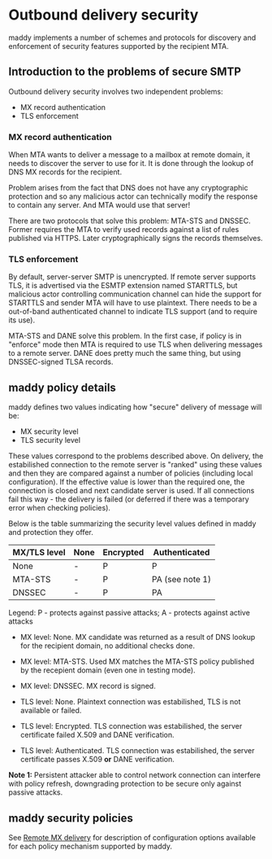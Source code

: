 # Outbound delivery security

maddy implements a number of schemes and protocols for discovery and
enforcement of security features supported by the recipient MTA.

## Introduction to the problems of secure SMTP

Outbound delivery security involves two independent problems:

- MX record authentication
- TLS enforcement

### MX record authentication

When MTA wants to deliver a message to a mailbox at remote domain, it needs to
discover the server to use for it. It is done through the lookup of DNS MX
records for the recipient.

Problem arises from the fact that DNS does not have any cryptographic
protection and so any malicious actor can technically modify the response to
contain any server. And MTA would use that server!

There are two protocols that solve this problem: MTA-STS and DNSSEC.
Former requires the MTA to verify used records against a list of rules published
via HTTPS. Later cryptographically signs the records themselves.

### TLS enforcement

By default, server-server SMTP is unencrypted. If remote server supports TLS,
it is advertised via the ESMTP extension named STARTTLS, but malicious actor
controlling communication channel can hide the support for STARTTLS and sender
MTA will have to use plaintext. There needs to be a out-of-band authenticated
channel to indicate TLS support (and to require its use).

MTA-STS and DANE solve this problem. In the first case, if policy is in
"enforce" mode then MTA is required to use TLS when delivering messages to a
remote server. DANE does pretty much the same thing, but using DNSSEC-signed
TLSA records.

## maddy policy details

maddy defines two values indicating how "secure" delivery of message will be:

- MX security level
- TLS security level

These values correspond to the problems described above. On delivery, the
estabilished connection to the remote server is "ranked" using these values and
then they are compared against a number of policies (including local
configuration). If the effective value is lower than the required one, the
connection is closed and next candidate server is used. If all connections fail
this way - the delivery is failed (or deferred if there was a temporary error
when checking policies).

Below is the table summarizing the security level values defined in maddy and
protection they offer.

| MX/TLS level  | None | Encrypted | Authenticated        |
| ------------- | ---- | --------- | -------------------- |
|     None      |  -   |    P      |      P               |
|    MTA-STS    |  -   |    P      |      PA (see note 1) |
|    DNSSEC     |  -   |    P      |      PA              |

Legend: P - protects against passive attacks; A - protects against active
attacks

- MX level: None. MX candidate was returned as a result of DNS lookup for the
  recipient domain, no additional checks done.
- MX level: MTA-STS. Used MX matches the MTA-STS policy published by the
  recepient domain (even one in testing mode).
- MX level: DNSSEC. MX record is signed.

- TLS level: None. Plaintext connection was estabilished, TLS is not available
  or failed.
- TLS level: Encrypted. TLS connection was estabilished, the server certificate
  failed X.509 and DANE verification.
- TLS level: Authenticated. TLS connection was estabilished, the server
  certificate passes X.509 **or** DANE verification.

**Note 1:** Persistent attacker able to control network connection can
interfere with policy refresh, downgrading protection to be secure only against
passive attacks.

## maddy security policies

See [Remote MX delivery](/reference/targets/remote/) for description of configuration options available for each policy mechanism
supported by maddy.

[RFC 8461 Section 10.2]: https://www.rfc-editor.org/rfc/rfc8461.html#section-10.2 (SMTP MTA Strict Transport Security - 10.2. Preventing Policy Discovery)
